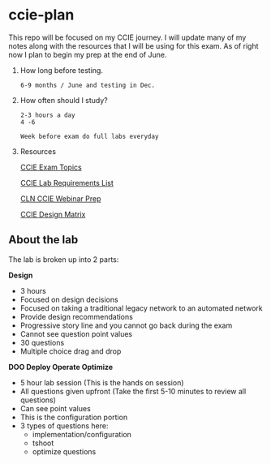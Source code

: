 # ccie-plan

This repo will be focused on my CCIE journey. I will update many of my notes along with the resources that I will be using for this exam. As of right now I plan to begin my prep at the end of June.

1. How long before testing.

    ```
    6-9 months / June and testing in Dec.
    ```

2. How often should I study?

    ```
    2-3 hours a day
    4 -6

    Week before exam do full labs everyday
    ```

3. Resources

    [CCIE Exam Topics](https://learningnetwork.cisco.com/s/ccie-enterpr-infrastructure-exam-topics)

    [CCIE Lab Requirements List](https://learningnetwork.cisco.com/s/article/ccie-enterprise-infrastructure-equipment-and-software-list)

    [CLN CCIE Webinar Prep](https://learningnetwork.cisco.com/s/learning-plan-detail-standard?ltui__urlRecordId=a1c3i0000015c1OAAQ&ltui__urlRedirect=learning-plan-detail-standard)

    [CCIE Design Matrix](https://www.cisco.com/c/dam/en_us/training-events/le31/le46/cln/marketing/learning-matrix/CCIE-Enterprise-Infrastructure-v1-Learning-Matrix.xlsx)

## About the lab

The lab is broken up into 2 parts:

**Design**

- 3 hours
- Focused on design decisions
- Focused on taking a traditional legacy network to an automated network
- Provide design recommendations
- Progressive story line and you cannot go back during the exam
- Cannot see question point values
- 30 questions
- Multiple choice drag and drop

**DOO Deploy Operate Optimize**

- 5 hour lab session (This is the hands on session)
- All questions given upfront (Take the first 5-10 minutes to review all questions)
- Can see point values
- This is the configuration portion
- 3 types of questions here:
    - implementation/configuration
    - tshoot
    - optimize questions 
